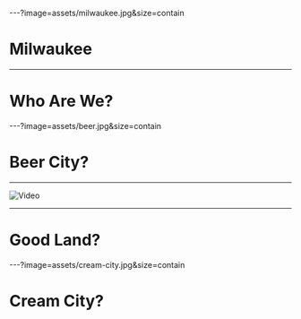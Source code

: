 ---?image=assets/milwaukee.jpg&size=contain
# <span class="orange black-shadow">Milwaukee</span>

---
# <span class="orange">Who Are We?</span>

---?image=assets/beer.jpg&size=contain
# <span class="orange black-shadow">Beer City?</span>

---
![Video](https://www.youtube.com/embed/kTOhwNYCI6M)

---
# <span class="orange">Good Land?</span>

---?image=assets/cream-city.jpg&size=contain
# <span class="orange">Cream City?</span>
